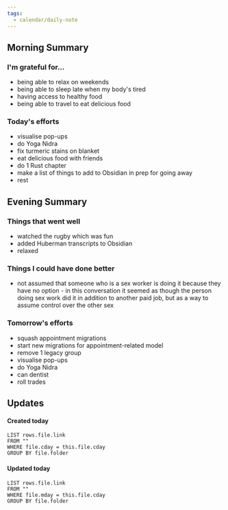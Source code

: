 ```yaml
---
tags:
  - calendar/daily-note
---
```


## Morning Summary

### I'm grateful for...

- being able to relax on weekends
- being able to sleep late when my body's tired
- having access to healthy food
- being able to travel to eat delicious food

### Today's efforts

- visualise pop-ups
- do Yoga Nidra
- fix turmeric stains on blanket
- eat delicious food with friends
- do 1 Rust chapter
- make a list of things to add to Obsidian in prep for going away
- rest

## Evening Summary

### Things that went well

- watched the rugby which was fun
- added Huberman transcripts to Obsidian
- relaxed

### Things I could have done better

- not assumed that someone who is a sex worker is doing it because they have no option - in this conversation it seemed as though the person doing sex work did it in addition to another paid job, but as a way to assume control over the other sex

### Tomorrow's efforts

- squash appointment migrations
- start new migrations for appointment-related model
- remove 1 legacy group
- visualise pop-ups
- do Yoga Nidra
- can dentist
- roll trades

## Updates

#### Created today

```dataview
LIST rows.file.link
FROM ""
WHERE file.cday = this.file.cday
GROUP BY file.folder
```

#### Updated today

```dataview
LIST rows.file.link
FROM ""
WHERE file.mday = this.file.cday
GROUP BY file.folder
```
